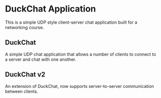 # DuckChat Application
This is a simple UDP style client-server chat application built for a networking course.

## DuckChat
A simple UDP chat application that allows a number of clients to connect to a server and chat with one another.

## DuckChat v2
An extension of DuckChat, now supports server-to-server communication between clients.

